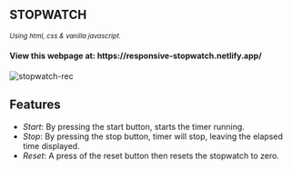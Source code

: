 <h2>STOPWATCH</h2><small><i>Using html, css & vanilla javascript.</i></small>


<h4>View this webpage at: https://responsive-stopwatch.netlify.app/</h4>




![stopwatch-rec](https://user-images.githubusercontent.com/82697602/210046592-010da19b-ed16-4e94-80f3-cd7e8e846bc5.gif)


## Features
- *Start*: By pressing the start button, starts the timer running.
- *Stop*: By pressing the stop button, timer will stop, leaving the elapsed time displayed.
- *Reset*: A press of the reset button then resets the stopwatch to zero.

